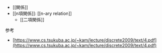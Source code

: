 - [[関係]]
- [[n項関係]]: [[n-ary relation]]
	- [[二項関係]]

参考
- [https://www.cs.tsukuba.ac.jp/~kam/lecture/discrete2009/text/4.pdf](https://www.cs.tsukuba.ac.jp/~kam/lecture/discrete2009/text/4.pdf)
